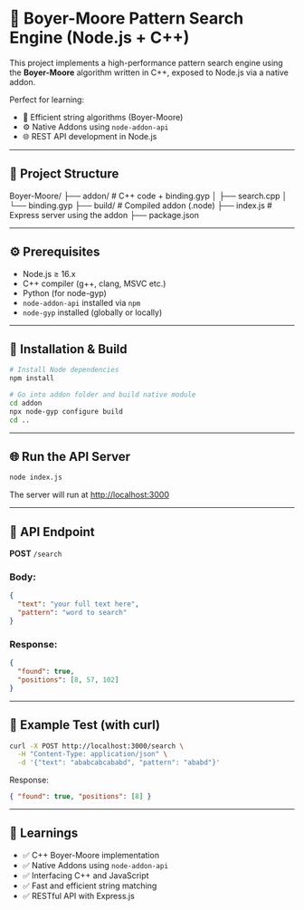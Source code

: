 # 🚀 Boyer-Moore Pattern Search Engine (Node.js + C++)

This project implements a high-performance pattern search engine using the **Boyer-Moore** algorithm written in C++, exposed to Node.js via a native addon.

Perfect for learning:
- 🧠 Efficient string algorithms (Boyer-Moore)
- ⚙️ Native Addons using `node-addon-api`
- 🌐 REST API development in Node.js

---

## 📁 Project Structure

Boyer-Moore/
├── addon/ # C++ code + binding.gyp
│ ├── search.cpp
│ └── binding.gyp
├── build/ # Compiled addon (.node)
├── index.js # Express server using the addon
├── package.json

---

## ⚙️ Prerequisites

- Node.js ≥ 16.x
- C++ compiler (g++, clang, MSVC etc.)
- Python (for node-gyp)
- `node-addon-api` installed via `npm`
- `node-gyp` installed (globally or locally)

---

## 🚀 Installation & Build

```bash
# Install Node dependencies
npm install

# Go into addon folder and build native module
cd addon
npx node-gyp configure build
cd ..
````

---

## 🌐 Run the API Server

```bash
node index.js
```

The server will run at [http://localhost:3000](http://localhost:3000)

---

## 📡 API Endpoint

**POST** `/search`

### Body:

```json
{
  "text": "your full text here",
  "pattern": "word to search"
}
```

### Response:

```json
{
  "found": true,
  "positions": [8, 57, 102]
}
```

---

## 🔬 Example Test (with curl)

```bash
curl -X POST http://localhost:3000/search \
  -H "Content-Type: application/json" \
  -d '{"text": "ababcabcababd", "pattern": "ababd"}'
```

Response:

```json
{ "found": true, "positions": [8] }
```

---

## 🧠 Learnings

* ✅ C++ Boyer-Moore implementation
* ✅ Native Addons using `node-addon-api`
* ✅ Interfacing C++ and JavaScript
* ✅ Fast and efficient string matching
* ✅ RESTful API with Express.js



